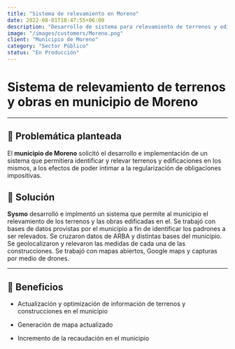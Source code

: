 ```yaml
---
title: "Sistema de relevamiento en Moreno"
date: 2022-08-01T10:47:55+06:00
description: "Desarrollo de sistema para relevamiento de terrenos y edificaciones en el municipio"
image: "/images/customers/Moreno.png"
client: "Municipio de Moreno"
category: "Sector Público"
status: "En Producción"
---
```

# Sistema de relevamiento de terrenos y obras en municipio de Moreno

---

## 🎯 Problemática planteada

El **municipio de Moreno** solicitó el desarrollo e implementación de un sistema que permitiera identificar y relevar terrenos y edificaciones en los mismos, a los efectos de poder intimar a la regularización de obligaciones impositivas.

## 🎯 Solución

**Sysmo** desarrolló e implmentó un sistema que permite al municipio el relevamiento de los terrenos y las obras edificadas en el. Se trabajó con bases de datos provistas por el municipio a fin de identificar los padrones a ser relevados. Se cruzaron datos de ARBA y distintas bases del municipio. Se geolocalizaron y relevaron las medidas de cada una de las construcciones. Se trabajó con mapas abiertos, Google maps y capturas por medio de drones.

---

## 🧩 Beneficios

- Actualización y optimización de información de terrenos y construcciones en el municipio

- Generación de mapa actualizado

- Incremento de la recaudación en el municipio
